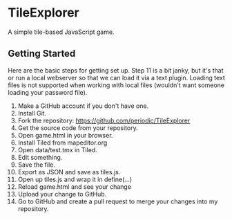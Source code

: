 TileExplorer
============

A simple tile-based JavaScript game.

Getting Started
---------------

Here are the basic steps for getting set up.  Step 11 is a bit janky, but it's that or run a local webserver so that we can load it via a text plugin.  Loading text files is not supported when working with local files (wouldn't want someone loading your password file).

1. Make a GitHub account if you don't have one.
1. Install Git.
1. Fork the repository: https://github.com/periodic/TileExplorer
1. Get the source code from your repository.
1. Open game.html in your browser.
1. Install Tiled from mapeditor.org
1. Open data/test.tmx in Tiled.
1. Edit something.
1. Save the file.
1. Export as JSON and save as tiles.js.
1. Open up tiles.js and wrap it in define(...)
1. Reload game.html and see your change
1. Upload your change to GitHub.
1. Go to GitHub and create a pull request to merge your changes into my repository.
